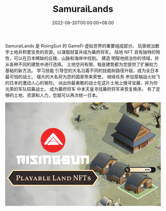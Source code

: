 ﻿---
title: "SamuraiLands"
description: "统治数字土地 NFT，建造、战斗并赚取财富，成为虚拟世界的幕府将军！ 你有成为封建领主的条件吗?"
date: 2022-08-20T00:00:00+08:00
lastmod: 2022-08-20T00:00:00+08:00
draft: false
authors: ["boogArno"]
featuredImage: "samurailands.png"
tags: ["NFT Games","SamuraiLands"]
categories: ["nfts"]
nfts: ["NFT Games"]
blockchain: "BSC"
website: "https://land.samurairising.app/"
twitter: "https://twitter.com/risingsuntoken"
discord: "https://discord.gg/FbSt2UHjwy"
telegram: "https://t.me/risingsun_token"
github: ""
youtube: ""
twitch: ""
facebook: ""
instagram: ""
reddit: ""
medium: "https://medium.com/rising-sun/land-crate-unboxing-begins-2c8c5fcb5977"
steam: ""
gitbook: ""
googleplay: ""
appstore: ""
status: "Live"
weight: 
lightgallery: true
toc: true
pinned: false
recommend: false
recommend1: false
---
SamuraiLands 是 RisingSun 的 GameFi 虚拟世界的重要组成部分。 玩家统治数字土地并积累宝贵的资源，以谋取财富并成为幕府将军。 陆地 NFT 具有独特的特性，可以在日本稀缺的丘陵、山脉和海岸中找到。
建造
明智地统治你的领域，并从各种不同的建筑中进行选择。 土地空间有限，每座建筑都为您提供了扩展权力基础的新方法。
学习技能
引导您的大名沿着不同的技能树路径升级，成为全日本最可怕的战士。 强大的大名将为您的国家带来荣誉。
继续任务
参加穿越战火纷飞的日本的激动人心的冒险。 派出你最勇敢的战士在这片土地上搜寻宝藏，并为你光荣的军队招募战士。
成为幕府将军
中本天皇寻找幕府将军来恢复秩序。 有了足够的土地、资源和人力，您就可以再次统一日本。

![samurailands-dapp-games-bsc-image1_5d1afe9980a46888e40ba0db8861e8bc](samurailands-dapp-games-bsc-image1_5d1afe9980a46888e40ba0db8861e8bc.png)